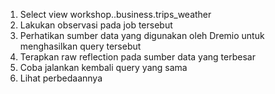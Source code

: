 1. Select view workshop.<usern>.business.trips_weather
2. Lakukan observasi pada job tersebut
3. Perhatikan sumber data yang digunakan oleh Dremio untuk menghasilkan query tersebut
4. Terapkan raw reflection pada sumber data yang terbesar
5. Coba jalankan kembali query yang sama
6. Lihat perbedaannya

